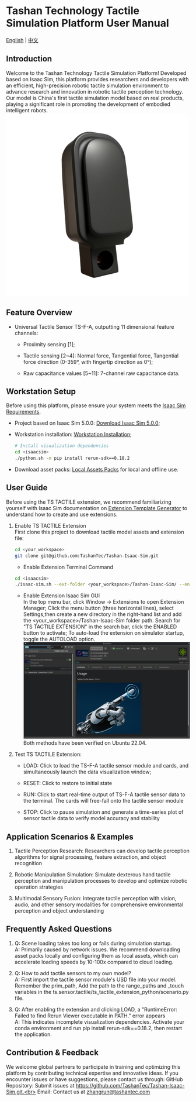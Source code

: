 # Tashan Technology Tactile Simulation Platform User Manual

[English](README.md) | [中文](README_zh.md)


## Introduction
Welcome to the Tashan Technology Tactile Simulation Platform! Developed based on Isaac Sim, this platform provides researchers and developers with an efficient, high-precision robotic tactile simulation environment to advance research and innovation in robotic tactile perception technology. Our model is China's first tactile simulation model based on real products, playing a significant role in promoting the development of embodied intelligent robots.<br>
![real module](ts.sensor.tactile/data/ts-f-a_real.png)


## Feature Overview
- Universal Tactile Sensor TS-F-A, outputting 11 dimensional feature channels:
    - Proximity sensing [1];

    - Tactile sensing [2~4]: Normal force, Tangential force, Tangential force direction (0-359°, with fingertip direction as 0°);

    - Raw capacitance values [5~11]: 7-channel raw capacitance data.


## Workstation Setup
Before using this platform, please ensure your system meets the [Isaac Sim Requirements](https://docs.isaacsim.omniverse.nvidia.com/5.0.0/installation/requirements.html).
- Project based on Isaac Sim 5.0.0: [Download Isaac Sim 5.0.0](https://docs.isaacsim.omniverse.nvidia.com/5.0.0/installation/download.html);

- Workstation installation: [Workstation Installation](https://docs.isaacsim.omniverse.nvidia.com/5.0.0/installation/install_workstation.html);
    ```bash
    # Install visualization dependencies
    cd <isaacsim>
    ./python.sh -m pip install rerun-sdk==0.18.2
    ```

- Download asset packs: [Local Assets Packs](https://docs.isaacsim.omniverse.nvidia.com/4.5.0/installation/install_faq.html#isaac-sim-setup-assets-content-pack) for local and offline use.


## User Guide
Before using the TS TACTILE extension, we recommend familiarizing yourself with Isaac Sim documentation on [Extension Template Generator](https://docs.isaacsim.omniverse.nvidia.com/5.0.0/utilities/extension_template_generator.html) to understand how to create and use extensions.

1. Enable TS TACTILE Extension<br>
    First clone this project to download tactile model assets and extension file:
    ```bash
    cd <your_workspace>
    git clone git@github.com:TashanTec/Tashan-Isaac-Sim.git
    ```

    - Enable Extension Terminal Command
    ```bash
    cd <isaacsim>
    ./isaac-sim.sh --ext-folder <your_workspace>/Tashan-Isaac-Sim/ --enable ts.sensor.tactile
    ```

    - Enable Extension Isaac Sim GUI<br>
    In the top menu bar, click ​Window → Extensions​ to open Extension Manager;
    Click the menu button (three horizontal lines), select ​Settings,then create a new directory in the right-hand list and add the <your_workspace>/Tashan-Isaac-Sim folder path.
    Search for ​​"TS TACTILE EXTENSION"​​ in the search bar, click the ​ENABLED​ button to activate;
    To auto-load the extension on simulator startup, toggle the ​AUTOLOAD​ option.
    ![Extension](ts.sensor.tactile/data/ts_tactile_extension.png)<br>
    Both methods have been verified on Ubuntu 22.04.


2. Test TS TACTILE Extension:
    - LOAD: Click to load the TS-F-A tactile sensor module and cards, and simultaneously launch the data visualization window;

    - RESET: Click to restore to initial state

    - RUN: Click to start real-time output of TS-F-A tactile sensor data to the terminal. The cards will free-fall onto the tactile sensor module

    - STOP: Click to pause simulation and generate a time-series plot of sensor tactile data to verify model accuracy and stability


## Application Scenarios & Examples
1. Tactile Perception Research: Researchers can develop tactile perception algorithms for signal processing, feature extraction, and object recognition

2. Robotic Manipulation Simulation: Simulate dexterous hand tactile perception and manipulation processes to develop and optimize robotic operation strategies

3. Multimodal Sensory Fusion: Integrate tactile perception with vision, audio, and other sensory modalities for comprehensive environmental perception and object understanding


## Frequently Asked Questions
1. Q: Scene loading takes too long or fails during simulation startup.<br>
A: Primarily caused by network issues. We recommend downloading asset packs locally and configuring them as local assets, which can accelerate loading speeds by 10-100x compared to cloud loading.

2. Q: How to add tactile sensors to my own model?<br>
A: First import the tactile sensor module's USD file into your model. Remember the prim_path, Add the path to the range_paths and _touch variables in the ts.sensor.tactile/ts_tactile_extension_python/scenario.py file.

3. Q: After enabling the extension and clicking LOAD, a "RuntimeError: Failed to find Rerun Viewer executable in PATH." error appears<br>
A: This indicates incomplete visualization dependencies. Activate your conda environment and run pip install rerun-sdk==0.18.2, then restart the application.


## Contribution & Feedback
We welcome global partners to participate in training and optimizing this platform by contributing technical expertise and innovative ideas. If you encounter issues or have suggestions, please contact us through:
GitHub Repository: Submit issues at https://github.com/TashanTec/Tashan-Isaac-Sim.git.<br>
Email: Contact us at zhangrun@tashantec.com